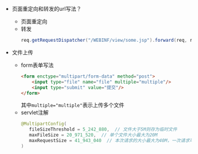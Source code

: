 - 页面重定向和转发的url写法？

  - 页面重定向
  - 转发
    ```java
    req.getRequestDispatcher("/WEBINF/view/some.jsp").forward(req, resp);
    ```

- 文件上传
  - form表单写法
    ```html
    <form enctype="multipart/form-data" method="post">
        <input type="file" name="file" multiple="multiple"/>
        <input type="submit" value="提交"/>
    </form>
    ```
    其中`multiple="multiple"`表示上传多个文件
  - servlet注解
    ```java
    @MultipartConfig(
       fileSizeThreshold = 5_242_880,  // 文件大于5M则存为临时文件
       maxFileSize = 20_971_520,  // 单个文件大小最大为20M
       maxRequestSize = 41_943_040  // 本次请求的大小最大为40M，一次请求可以带有多个文件
    )
    ```
